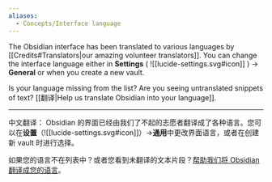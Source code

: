 ```yaml
---
aliases:
  - Concepts/Interface language
---
```

The Obsidian interface has been translated to various languages by [[Credits#Translators|our amazing volunteer translators]]. You can change the interface language either in **Settings** ( ![[lucide-settings.svg#icon]] ) → **General** or when you create a new vault.

Is your language missing from the list? Are you seeing untranslated snippets of text? [[翻译|Help us translate Obsidian into your language]].

---

中文翻译：
Obsidian 的界面已经由我们了不起的志愿者翻译成了各种语言。您可以在**设置**（![[lucide-settings.svg#icon]]）→**通用**中更改界面语言，或者在创建新 vault 时进行选择。

如果您的语言不在列表中？或者您看到未翻译的文本片段？[帮助我们将 Obsidian 翻译成您的语言](翻译.md)。